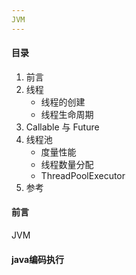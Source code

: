 ```yaml
---
JVM
---
```


#### 目录

1. 前言
2. 线程
   - 线程的创建
   - 线程生命周期
3. Callable 与 Future
4. 线程池
   - 度量性能
   - 线程数量分配
   - ThreadPoolExecutor
5. 参考

#### 前言

JVM

#### java编码执行



